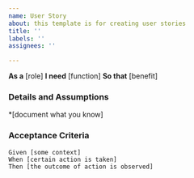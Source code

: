 ```yaml
---
name: User Story
about: this template is for creating user stories
title: ''
labels: ''
assignees: ''

---
```


**As a** [role]
**I need** [function]
**So that** [benefit]

### Details and Assumptions
*[document what you know] 

### Acceptance Criteria 

```gherkin
Given [some context]
When [certain action is taken]
Then [the outcome of action is observed]
```
